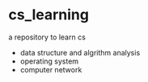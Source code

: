 # cs_learning
a repository to learn cs

- data structure and algrithm analysis
- operating system
- computer network
